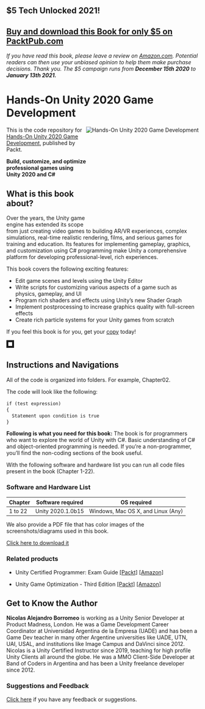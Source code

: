 ## $5 Tech Unlocked 2021!
[Buy and download this Book for only $5 on PacktPub.com](https://www.packtpub.com/product/hands-on-unity-2020-game-development/9781838642006)
-----
*If you have read this book, please leave a review on [Amazon.com](https://www.amazon.com/gp/product/1838642005).     Potential readers can then use your unbiased opinion to help them make purchase decisions. Thank you. The $5 campaign         runs from __December 15th 2020__ to __January 13th 2021.__*

# Hands-On Unity 2020 Game Development

<a href="https://www.packtpub.com/game-development/hands-on-unity-2020-game-development?utm_source=github&utm_medium=repository&utm_campaign=9781838642006"><img src="https://www.packtpub.com/media/catalog/product/cache/bf3310292d6e1b4ca15aeea773aca35e/9/7/9781838642006-original_48.jpeg" alt="Hands-On Unity 2020 Game Development" height="256px" align="right"></a>

This is the code repository for [Hands-On Unity 2020 Game Development](https://www.packtpub.com/game-development/hands-on-unity-2020-game-development?utm_source=github&utm_medium=repository&utm_campaign=9781838642006), published by Packt.

**Build, customize, and optimize professional games using Unity 2020 and C#**

## What is this book about?
Over the years, the Unity game engine has extended its scope from just creating video games to building AR/VR experiences, complex simulations, real-time realistic rendering, films, and serious games for training and education. Its features for implementing gameplay, graphics, and customization using C# programming make Unity a comprehensive platform for developing professional-level, rich experiences.

This book covers the following exciting features: 
* Edit game scenes and levels using the Unity Editor
* Write scripts for customizing various aspects of a game such as physics, gameplay, and UI
* Program rich shaders and effects using Unity’s new Shader Graph
* Implement postprocessing to increase graphics quality with full-screen effects
* Create rich particle systems for your Unity games from scratch

If you feel this book is for you, get your [copy](https://www.amazon.com/dp/1838642005) today!

<a href="https://www.packtpub.com/?utm_source=github&utm_medium=banner&utm_campaign=GitHubBanner"><img src="https://raw.githubusercontent.com/PacktPublishing/GitHub/master/GitHub.png" alt="https://www.packtpub.com/" border="5" /></a>

## Instructions and Navigations
All of the code is organized into folders. For example, Chapter02.

The code will look like the following:
```
if (test expression)
{
  Statement upon condition is true
}
```

**Following is what you need for this book:**
The book is for programmers who want to explore the world of Unity with C#. Basic understanding of C# and object-oriented programming is needed. If you’re a non-programmer, you’ll find the non-coding sections of the book useful.

With the following software and hardware list you can run all code files present in the book (Chapter 1-22).

### Software and Hardware List

| Chapter  | Software required                   | OS required                        |
| -------- | ------------------------------------| -----------------------------------|
| 1 to 22  | Unity 2020.1.0b15                   | Windows, Mac OS X, and Linux (Any) |



We also provide a PDF file that has color images of the screenshots/diagrams used in this book. 

[Click here to download it](https://static.packt-cdn.com/downloads/9781838642006_ColorImages.pdf)

### Related products <Other books you may enjoy>
* Unity Certified Programmer: Exam Guide [[Packt]](https://www.packtpub.com/game-development/unity-certified-programmer-study-guide?utm_source=github&utm_medium=repository&utm_campaign=9781838828424) [[Amazon]](https://www.amazon.com/dp/1838828427)

* Unity Game Optimization - Third Edition [[Packt]](https://www.packtpub.com/game-development/unity-game-optimization-third-edition?utm_source=github&utm_medium=repository&utm_campaign=9781838556518) [[Amazon]](https://www.amazon.com/dp/1838556516)

## Get to Know the Author
**Nicolas Alejandro Borromeo**
is working as a Unity Senior Developer at Product Madness, London. He was a Game Development Career Coordinator at Universidad Argentina de la Empresa (UADE) and has been a Game Dev teacher in many other Argentine universities like UADE, UTN, UAI, USAL, and institutions like Image Campus and DaVinci since 2012. Nicolas is a Unity Certified Instructor since 2019, teaching for high profile Unity Clients all around the globe. He was a MMO Client-Side Developer at Band of Coders in Argentina and has been a Unity freelance developer since 2012.

### Suggestions and Feedback
[Click here](https://docs.google.com/forms/d/e/1FAIpQLSdy7dATC6QmEL81FIUuymZ0Wy9vH1jHkvpY57OiMeKGqib_Ow/viewform) if you have any feedback or suggestions.
